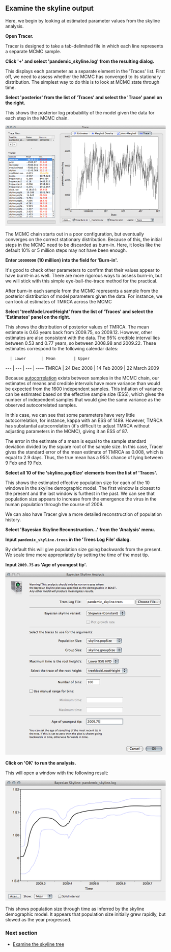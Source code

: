 ## Examine the skyline output

Here, we begin by looking at estimated parameter values from the skyline analysis.

**Open Tracer.**

Tracer is designed to take a tab-delimited file in which each line represents a separate MCMC sample.

**Click '+' and select 'pandemic_skyline.log' from the resulting dialog.**

This displays each parameter as a separate element in the 'Traces' list.
First off, we need to assess whether the MCMC has converged to its stationary distribution.
The simplest way to do this is to look at MCMC state through time.

**Select 'posterior' from the list of 'Traces' and select the 'Trace' panel on the right.**

This shows the posterior log probability of the model given the data for each step in the MCMC chain.

![tracer_posterior](images/tracer_posterior.png)

The MCMC chain starts out in a poor configuration, but eventually converges on the correct stationary distribution.
Because of this, the initial steps in the MCMC need to be discarded as burn-in.
Here, it looks like the default 10% or 5 million steps may not have been enough.

**Enter `10000000` (10 million) into the field for 'Burn-in'.**

It's good to check other parameters to confirm that their values appear to have burnt-in as well.
There are more rigorous ways to assess burn-in, but we will stick with this simple eye-ball-the-trace method for the practical.

After burn-in each sample from the MCMC represents a sample from the posterior distribution of model parameters given the data.
For instance, we can look at estimates of TMRCA across the MCMC

**Select 'treeModel.rootHeight' from the list of 'Traces' and select the 'Estimates' panel on the right.**

This shows the distribution of posterior values of TMRCA.
The mean estimate is 0.63 years back from 2009.75, so 2009.12.
However, other estimates are also consistent with the data.
The 95% credible interval lies between 0.53 and 0.77 years, so between 2008.98 and 2009.22.
These estimates correspond to the following calendar dates:

      | Lower       | Mean        | Upper
---   | ---         | ---         | ----
TMRCA | 24 Dec 2008 | 14 Feb 2009 | 22 March 2009

Because [autocorrelation](http://en.wikipedia.org/wiki/Autocorrelation) exists between samples in the MCMC chain, our estimates of means and credible intervals have more variance than would be expected from the 1600 independent samples.
This inflation of variance can be estimated based on the effective sample size (ESS), which gives the number of independent samples that would give the same variance as the observed autocorrelated samples.

In this case, we can see that some parameters have very little autocorrelation, for instance, kappa with an ESS of 1489.
However, TMRCA has substantial autocorrelation (it's difficult to adjust TMRCA without adjusting parameters in the MCMC), giving it an ESS of 87.

The error in the estimate of a mean is equal to the sample standard deviation divided by the square root of the sample size.
In this case, Tracer gives the standard error of the mean estimate of TMRCA as 0.008, which is equal to 2.9 days.
Thus, the true mean has a 95% chance of lying between 9 Feb and 19 Feb.

**Select all 10 of the 'skyline.popSize' elements from the list of 'Traces'.**

This shows the estimated effective population size for each of the 10 windows in the skyline demographic model.
The first window is closest to the present and the last window is furthest in the past.
We can see that population size appears to increase from the emergence the virus in the human population through the course of 2009.

We can also have Tracer give a more detailed reconstruction of population history.

**Select 'Bayesian Skyline Reconstruction...' from the 'Analysis' menu.**

**Input `pandemic_skyline.trees` in the 'Trees Log File' dialog.**

By default this will give population size going backwards from the present.
We scale time more appropriately by setting the time of the most tip.

**Input `2009.75` as 'Age of youngest tip'.**

![tracer_skyline_dialog](images/tracer_skyline_dialog.png)

**Click on 'OK' to run the analysis.**

This will open a window with the following result:

![tracer_skyline_history](images/tracer_skyline_history.png)

This shows population size through time as inferred by the skyline demographic model.
It appears that population size initially grew rapidly, but slowed as the year progressed.

### Next section

* [Examine the skyline tree](examine-the-skyline-tree.md)

